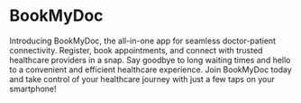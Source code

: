 # BookMyDoc
Introducing BookMyDoc, the all-in-one app for seamless doctor-patient connectivity. Register, book appointments, and connect with trusted healthcare providers in a snap. Say goodbye to long waiting times and hello to a convenient and efficient healthcare experience. Join BookMyDoc today and take control of your healthcare journey with just a few taps on your smartphone!
